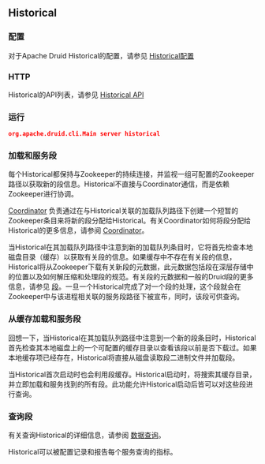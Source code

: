 <!-- toc -->

<script async src="https://pagead2.googlesyndication.com/pagead/js/adsbygoogle.js"></script>
<ins class="adsbygoogle"
     style="display:block; text-align:center;"
     data-ad-layout="in-article"
     data-ad-format="fluid"
     data-ad-client="ca-pub-8828078415045620"
     data-ad-slot="7586680510"></ins>
<script>
     (adsbygoogle = window.adsbygoogle || []).push({});
</script>

## Historical
### 配置
对于Apache Druid Historical的配置，请参见 [Historical配置](../Configuration/configuration.md#Historical)

### HTTP
Historical的API列表，请参见 [Historical API](../Operations/api.md#Historical)

### 运行
```json
org.apache.druid.cli.Main server historical
```

### 加载和服务段

每个Historical都保持与Zookeeper的持续连接，并监视一组可配置的Zookeeper路径以获取新的段信息。Historical不直接与Coordinator通信，而是依赖Zookeeper进行协调。

[Coordinator](./Coordinator.md) 负责通过在与Historical关联的加载队列路径下创建一个短暂的Zookeeper条目来将新的段分配给Historical。有关Coordinator如何将段分配给Historical的更多信息，请参阅 [Coordinator](./Coordinator.md)。

当Historical在其加载队列路径中注意到新的加载队列条目时，它将首先检查本地磁盘目录（缓存）以获取有关段的信息。如果缓存中不存在有关段的信息，Historical将从Zookeeper下载有关新段的元数据，此元数据包括段在深层存储中的位置以及如何解压缩和处理段的规范。有关段的元数据和一般的Druid段的更多信息，请参见 [段](./Segments.md)。一旦一个Historical完成了对一个段的处理，这个段就会在Zookeeper中与该进程相关联的服务段路径下被宣布，同时，该段可供查询。

### 从缓存加载和服务段

回想一下，当Historical在其加载队列路径中注意到一个新的段条目时，Historical首先检查其本地磁盘上的一个可配置的缓存目录以查看该段以前是否下载过。如果本地缓存项已经存在，Historical将直接从磁盘读取段二进制文件并加载段。

当Historical首次启动时也会利用段缓存。Historical启动时，将搜索其缓存目录，并立即加载和服务找到的所有段。此功能允许Historical启动后皆可以对这些段进行查询。

### 查询段

有关查询Historical的详细信息，请参阅 [数据查询](../Querying/makeNativeQueries.md)。

Historical可以被配置记录和报告每个服务查询的指标。